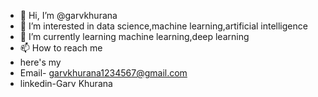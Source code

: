 - 👋 Hi, I’m @garvkhurana
- 👀 I’m interested in data science,machine learning,artificial intelligence
- 🌱 I’m currently learning machine learning,deep learning
- 📫 How to reach me
- here's my
- Email- garvkhurana1234567@gmail.com
- linkedin-Garv Khurana

<!---
garvkhurana/garvkhurana is a ✨ special ✨ repository because its `README.md` (this file) appears on your GitHub profile.
You can click the Preview link to take a look at your changes.
--->
